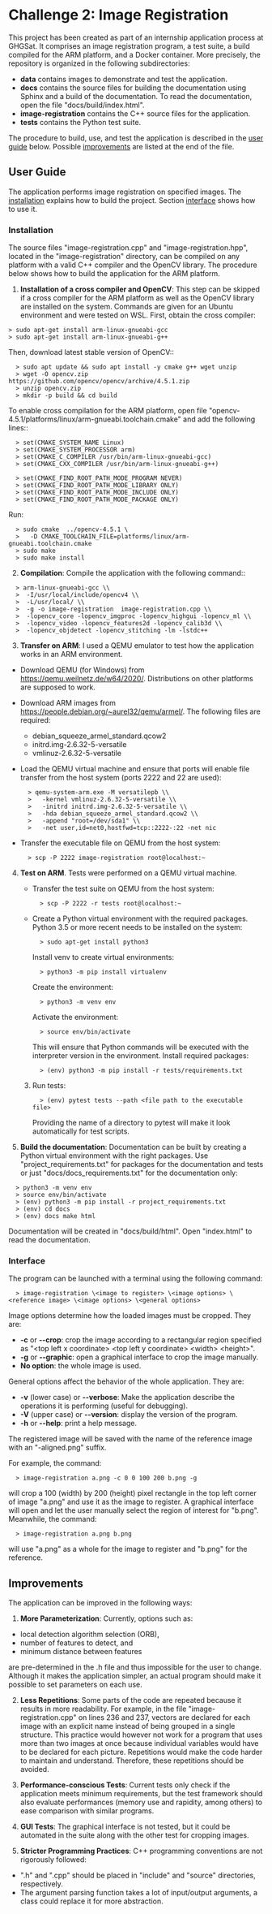 # Challenge 2: Image Registration

This project has been created as part of an internship application process at
GHGSat. It comprises an image registration program, a test suite, a build
compiled for the ARM platform, and a Docker container. More precisely, the
repository is organized in the following subdirectories:
- **data** contains images to demonstrate and test the application.
- **docs** contains the source files for building the documentation using
  Sphinx and a build of the documentation. To read the documentation, open
  the file "docs/build/index.html".
- **image-registration** contains the C++ source files for the application.
- **tests** contains the Python test suite.

The procedure to build, use, and test the application is described in the
[user guide](#user-guide) below. Possible [improvements](#improvements) are
listed at the end of the file.

## User Guide

The application performs image registration on specified images.
The [installation](#installation) explains how to build the project.
Section [interface](#interface) shows how to use it.

### Installation

The source files "image-registration.cpp" and "image-registration.hpp", located
in the "image-registration" directory, can be compiled on any platform with a
valid C++ compiler and the OpenCV library. The procedure below shows how to
build the application for the ARM platform.

1. **Installation of a cross compiler and OpenCV**: This step can be skipped
  if a cross compiler for the ARM platform as well as the OpenCV library are
  installed on the system. Commands are given for an Ubuntu environment and
  were tested on WSL. First, obtain the cross compiler:

```console
> sudo apt-get install arm-linux-gnueabi-gcc
> sudo apt-get install arm-linux-gnueabi-g++
```
   
  Then, download latest stable version of OpenCV::

  ```console
    > sudo apt update && sudo apt install -y cmake g++ wget unzip
    > wget -O opencv.zip https://github.com/opencv/opencv/archive/4.5.1.zip
    > unzip opencv.zip
    > mkdir -p build && cd build
  ```

  To enable cross compilation for the ARM platform, open file
  "opencv-4.5.1/platforms/linux/arm-gnueabi.toolchain.cmake" and add the
  following lines::

  ```console
    > set(CMAKE_SYSTEM_NAME Linux)
    > set(CMAKE_SYSTEM_PROCESSOR arm)
    > set(CMAKE_C_COMPILER /usr/bin/arm-linux-gnueabi-gcc)
    > set(CMAKE_CXX_COMPILER /usr/bin/arm-linux-gnueabi-g++)

    > set(CMAKE_FIND_ROOT_PATH_MODE_PROGRAM NEVER)
    > set(CMAKE_FIND_ROOT_PATH_MODE_LIBRARY ONLY)
    > set(CMAKE_FIND_ROOT_PATH_MODE_INCLUDE ONLY)
    > set(CMAKE_FIND_ROOT_PATH_MODE_PACKAGE ONLY)
  ```

  Run:

  ```console
    > sudo cmake  ../opencv-4.5.1 \
    >   -D CMAKE_TOOLCHAIN_FILE=platforms/linux/arm-gnueabi.toolchain.cmake
    > sudo make
    > sudo make install
  ```

2. **Compilation**: Compile the application with the following command::

  ```console
    > arm-linux-gnueabi-gcc \\
    >  -I/usr/local/include/opencv4 \\
    >  -L/usr/local/ \\
    >  -g -o image-registration  image-registration.cpp \\
    >  -lopencv_core -lopencv_imgproc -lopencv_highgui -lopencv_ml \\
    >  -lopencv_video -lopencv_features2d -lopencv_calib3d \\
    >  -lopencv_objdetect -lopencv_stitching -lm -lstdc++
  ```

3. **Transfer on ARM**: I used a QEMU emulator to test how the application
  works in an ARM environment.

  * Download QEMU (for Windows) from https://qemu.weilnetz.de/w64/2020/.
    Distributions on other platforms are supposed to work.
  * Download ARM images from https://people.debian.org/~aurel32/qemu/armel/.
    The following files are required:

      * debian_squeeze_armel_standard.qcow2
      * initrd.img-2.6.32-5-versatile
      * vmlinuz-2.6.32-5-versatile

  * Load the QEMU virtual machine and ensure that ports will enable file
    transfer from the host system (ports 2222 and 22 are used):

    ```console
      > qemu-system-arm.exe -M versatilepb \\
      >   -kernel vmlinuz-2.6.32-5-versatile \\
      >   -initrd initrd.img-2.6.32-5-versatile \\
      >   -hda debian_squeeze_armel_standard.qcow2 \\
      >   -append "root=/dev/sda1" \\
      >   -net user,id=net0,hostfwd=tcp::2222-:22 -net nic
    ```

  * Transfer the executable file on QEMU from the host system:

    ```console
      > scp -P 2222 image-registration root@localhost:~
    ```

4. **Test on ARM**. Tests were performed on a QEMU virtual machine.

   * Transfer the test suite on QEMU from the host system:

      ```console
        > scp -P 2222 -r tests root@localhost:~
      ```
  
   * Create a Python virtual environment with the required packages.
      Python 3.5 or more recent needs to be installed on the system:

      ```console
        > sudo apt-get install python3
      ```

      Install venv to create virtual environments:

      ```console
        > python3 -m pip install virtualenv
      ```

      Create the environment:

      ```console
        > python3 -m venv env
      ```

      Activate the environment:

      ```console
        > source env/bin/activate
      ```

      This will ensure that Python commands will be executed with the
      interpreter version in the environment. Install required packages:

      ```console
        > (env) python3 -m pip install -r tests/requirements.txt
      ```
      
   3. Run tests:

      ```console
        > (env) pytest tests --path <file path to the executable file>
      ```

      Providing the name of a directory to pytest will make it look
      automatically for test scripts.

5. **Build the documentation**: Documentation can be built by creating
  a Python virtual environment with the right packages. Use
  "project_requirements.txt" for packages for the documentation and
  tests or just "docs/docs_requirements.txt" for the documentation only:

  ```console
    > python3 -m venv env
    > source env/bin/activate
    > (env) python3 -m pip install -r project_requirements.txt
    > (env) cd docs
    > (env) docs make html
  ```

  Documentation will be created in "docs/build/html". Open "index.html"
  to read the documentation.

### Interface

The program can be launched with a terminal using the following command:

  ```console
    > image-registration \<image to register> \<image options> \<reference image> \<image options> \<general options>
  ```

Image options determine how the loaded images must be
cropped. They are:

* **-c** or **--crop**: crop the image according to a rectangular region
  specified as "\<top left x coordinate> \<top left y coordinate> \<width>
  \<height>".
* **-g** or **--graphic**: open a graphical interface to crop the image
  manually.
* **No option**: the whole image is used.

General options affect the behavior of the whole application. They are:

* **-v** (lower case) or **--verbose**: Make the application describe the
  operations it is performing (useful for debugging).
* **-V** (upper case) or **--version**: display the version of the program.
* **-h** or **--help**: print a help message.

The registered image will be saved with the name of the reference image with an
"-aligned.png" suffix.

For example, the command:

  ```console
    > image-registration a.png -c 0 0 100 200 b.png -g
  ```

will crop a 100 (width) by 200 (height) pixel rectangle in the top left corner
of image "a.png" and use it as the image to register. A graphical interface
will open and let the user manually select the region of interest for "b.png".
Meanwhile, the command:

  ```console
    > image-registration a.png b.png
  ```

will use "a.png" as a whole for the image to register and "b.png" for the
reference.

## Improvements

The application can be improved in the following ways:

1. **More Parameterization**: Currently, options such as:
  * local detection algorithm selection (ORB),
  * number of features to detect, and
  * minimum distance between features

  are pre-determined in the .h file and thus impossible for the user to
  change. Although it makes the application simpler, an actual program should
  make it possible to set parameters on each use.

2. **Less Repetitions**: Some parts of the code are repeated because
  it results in more readability. For example, in the file
  "image-registration.cpp" on lines 236 and 237, vectors are declared for each
  image with an explicit name instead of being grouped in a single structure.
  This practice would however not work for a program that uses more than
  two images at once because individual variables would have to be declared
  for each picture. Repetitions would make the code harder to maintain and
  understand. Therefore, these repetitions should be avoided.

3. **Performance-conscious Tests**: Current tests only check if the application
  meets minimum requirements, but the test framework should also evaluate
  performances (memory use and rapidity, among others) to ease comparison with
  similar programs.

4. **GUI Tests**: The graphical interface is not tested, but it could be
  automated in the suite along with the other test for cropping images.

5. **Stricter Programming Practices**: C++ programming conventions are not
  rigorously followed:
  * ".h" and ".cpp" should be placed in "include" and "source" directories,
    respectively.
  * The argument parsing function takes a lot of input/output arguments,
    a class could replace it for more abstraction.
